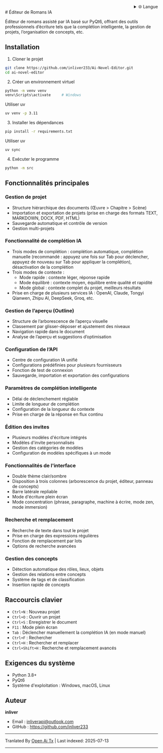 <div align="right">
  <details>
    <summary >🌐 Langue</summary>
    <div>
      <div align="right">
        <p><a href="https://openaitx.github.io/view.html?user=inliver233&project=Ai-Novel-Editor&lang=en">English</a></p>
        <p><a href="https://openaitx.github.io/view.html?user=inliver233&project=Ai-Novel-Editor&lang=zh-CN">简体中文</a></p>
        <p><a href="https://openaitx.github.io/view.html?user=inliver233&project=Ai-Novel-Editor&lang=zh-TW">繁體中文</a></p>
        <p><a href="https://openaitx.github.io/view.html?user=inliver233&project=Ai-Novel-Editor&lang=ja">日本語</a></p>
        <p><a href="https://openaitx.github.io/view.html?user=inliver233&project=Ai-Novel-Editor&lang=ko">한국어</a></p>
        <p><a href="https://openaitx.github.io/view.html?user=inliver233&project=Ai-Novel-Editor&lang=hi">हिन्दी</a></p>
        <p><a href="https://openaitx.github.io/view.html?user=inliver233&project=Ai-Novel-Editor&lang=th">ไทย</a></p>
        <p><a href="https://openaitx.github.io/view.html?user=inliver233&project=Ai-Novel-Editor&lang=fr">Français</a></p>
        <p><a href="https://openaitx.github.io/view.html?user=inliver233&project=Ai-Novel-Editor&lang=de">Deutsch</a></p>
        <p><a href="https://openaitx.github.io/view.html?user=inliver233&project=Ai-Novel-Editor&lang=es">Español</a></p>
        <p><a href="https://openaitx.github.io/view.html?user=inliver233&project=Ai-Novel-Editor&lang=it">Itapano</a></p>
        <p><a href="https://openaitx.github.io/view.html?user=inliver233&project=Ai-Novel-Editor&lang=ru">Русский</a></p>
        <p><a href="https://openaitx.github.io/view.html?user=inliver233&project=Ai-Novel-Editor&lang=pt">Português</a></p>
        <p><a href="https://openaitx.github.io/view.html?user=inliver233&project=Ai-Novel-Editor&lang=nl">Nederlands</a></p>
        <p><a href="https://openaitx.github.io/view.html?user=inliver233&project=Ai-Novel-Editor&lang=pl">Polski</a></p>
        <p><a href="https://openaitx.github.io/view.html?user=inliver233&project=Ai-Novel-Editor&lang=ar">العربية</a></p>
        <p><a href="https://openaitx.github.io/view.html?user=inliver233&project=Ai-Novel-Editor&lang=fa">فارسی</a></p>
        <p><a href="https://openaitx.github.io/view.html?user=inliver233&project=Ai-Novel-Editor&lang=tr">Türkçe</a></p>
        <p><a href="https://openaitx.github.io/view.html?user=inliver233&project=Ai-Novel-Editor&lang=vi">Tiếng Việt</a></p>
        <p><a href="https://openaitx.github.io/view.html?user=inliver233&project=Ai-Novel-Editor&lang=id">Bahasa Indonesia</a></p>
      </div>
    </div>
  </details>
</div>
# Éditeur de Romans IA

Éditeur de romans assisté par IA basé sur PyQt6, offrant des outils professionnels d’écriture tels que la complétion intelligente, la gestion de projets, l’organisation de concepts, etc.

## Installation

1. Cloner le projet
```bash
git clone https://github.com/inliver233/Ai-Novel-Editor.git
cd ai-novel-editor
```

2. Créer un environnement virtuel
```bash
python -m venv venv
venv\Scripts\activate     # Windows
```
Utiliser uv
```bash
uv venv -p 3.11
```
3. Installer les dépendances
```bash
pip install -r requirements.txt
```
Utiliser uv
```bash
uv sync
```

4. Exécuter le programme
```bash
python -m src
```

## Fonctionnalités principales

### Gestion de projet
- Structure hiérarchique des documents (Œuvre > Chapitre > Scène)
- Importation et exportation de projets (prise en charge des formats TEXT, MARKDOWN, DOCX, PDF, HTML)
- Sauvegarde automatique et contrôle de version
- Gestion multi-projets
### Fonctionnalité de complétion IA
- Trois modes de complétion : complétion automatique, complétion manuelle (recommandé : appuyez une fois sur Tab pour déclencher, appuyez de nouveau sur Tab pour appliquer la complétion), désactivation de la complétion
- Trois modes de contexte :
  - Mode rapide : contexte léger, réponse rapide
  - Mode équilibré : contexte moyen, équilibre entre qualité et rapidité
  - Mode global : contexte complet du projet, meilleurs résultats
- Prise en charge de plusieurs services IA : OpenAI, Claude, Tongyi Qianwen, Zhipu AI, DeepSeek, Groq, etc.

### Gestion de l’aperçu (Outline)
- Structure de l’arborescence de l’aperçu visuelle
- Classement par glisser-déposer et ajustement des niveaux
- Navigation rapide dans le document
- Analyse de l’aperçu et suggestions d’optimisation

### Configuration de l’API
- Centre de configuration IA unifié
- Configurations prédéfinies pour plusieurs fournisseurs
- Fonction de test de connexion
- Sauvegarde, importation et exportation des configurations
### Paramètres de complétion intelligente
- Délai de déclenchement réglable
- Limite de longueur de complétion
- Configuration de la longueur du contexte
- Prise en charge de la réponse en flux continu

### Édition des invites
- Plusieurs modèles d'écriture intégrés
- Modèles d'invite personnalisés
- Gestion des catégories de modèles
- Configuration de modèles spécifiques à un mode

### Fonctionnalités de l'interface
- Double thème clair/sombre
- Disposition à trois colonnes (arborescence du projet, éditeur, panneau de concepts)
- Barre latérale repliable
- Mode d'écriture plein écran
- Mode concentration (phrase, paragraphe, machine à écrire, mode zen, mode immersion)

### Recherche et remplacement
- Recherche de texte dans tout le projet
- Prise en charge des expressions régulières
- Fonction de remplacement par lots
- Options de recherche avancées

### Gestion des concepts
- Détection automatique des rôles, lieux, objets
- Gestion des relations entre concepts
- Système de tags et de classification
- Insertion rapide de concepts

## Raccourcis clavier

- `Ctrl+N` : Nouveau projet
- `Ctrl+O` : Ouvrir un projet
- `Ctrl+S` : Enregistrer le document
- `F11` : Mode plein écran
- `Tab` : Déclencher manuellement la complétion IA (en mode manuel)
- `Ctrl+F` : Rechercher
- `Ctrl+H` : Rechercher et remplacer
- `Ctrl+Shift+H` : Recherche et remplacement avancés
## Exigences du système

- Python 3.8+
- PyQt6
- Système d'exploitation : Windows, macOS, Linux

## Auteur

**inliver**
- Email : inliverapi@outlook.com  
- GitHub : https://github.com/inliver233

---

Tranlated By [Open Ai Tx](https://github.com/OpenAiTx/OpenAiTx) | Last indexed: 2025-07-13

---